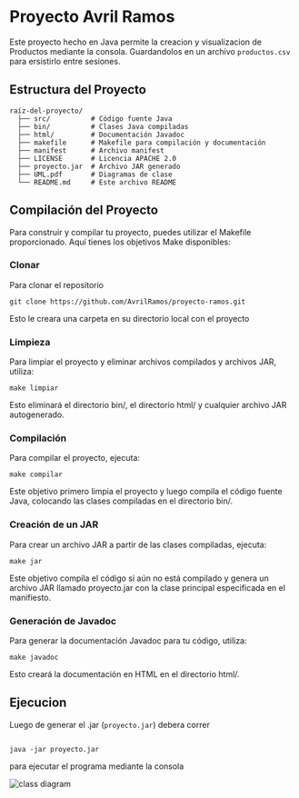 # Proyecto Avril Ramos

Este proyecto hecho en Java permite la creacion y visualizacion de Productos mediante la consola. Guardandolos en un archivo `productos.csv` para ersistirlo entre sesiones.


## Estructura del Proyecto


```plaintext
raíz-del-proyecto/
  ├── src/          # Código fuente Java
  ├── bin/          # Clases Java compiladas
  ├── html/         # Documentación Javadoc
  ├── makefile      # Makefile para compilación y documentación
  ├── manifest      # Archivo manifest
  ├── LICENSE       # Licencia APACHE 2.0
  ├── proyecto.jar  # Archivo JAR generado
  ├── UML.pdf       # Diagramas de clase
  └── README.md     # Este archivo README
```

## Compilación del Proyecto
Para construir y compilar tu proyecto, puedes utilizar el Makefile proporcionado. Aquí tienes los objetivos Make disponibles:

### Clonar
Para clonar el repositorio 

```
git clone https://github.com/AvrilRamos/proyecto-ramos.git
```
Esto le creara una carpeta en su directorio local con el proyecto

### Limpieza
Para limpiar el proyecto y eliminar archivos compilados y archivos JAR, utiliza:

```
make limpiar
```
Esto eliminará el directorio bin/, el directorio html/ y cualquier archivo JAR autogenerado.

### Compilación
Para compilar el proyecto, ejecuta:

```
make compilar
```
Este objetivo primero limpia el proyecto y luego compila el código fuente Java, colocando las clases compiladas en el directorio bin/.

### Creación de un JAR
Para crear un archivo JAR a partir de las clases compiladas, ejecuta:

```
make jar
```
Este objetivo compila el código si aún no está compilado y genera un archivo JAR llamado proyecto.jar con la clase principal especificada en el manifiesto.

### Generación de Javadoc
Para generar la documentación Javadoc para tu código, utiliza:

```
make javadoc
```
Esto creará la documentación en HTML en el directorio html/.


## Ejecucion

Luego de generar el .jar (`proyecto.jar`) debera correr 
```

java -jar proyecto.jar
```
para ejecutar el programa mediante la consola




![class diagram](https://github.com/AvrilRamos/proyecto-ramos/assets/146078646/3dbac417-800f-418e-a5c9-2d6a0baa69a8)

